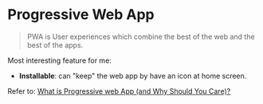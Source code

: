 # Progressive Web App

> PWA is User experiences which combine the best of the web and the best of the apps.

Most interesting feature for me:

- **Installable**: can "keep" the web app by have an icon at home screen.

Refer to: [What is Progressive web App (and Why Should You Care)?](https://codeburst.io/what-is-progressive-web-app-and-why-should-you-care-e397e24b1257)

